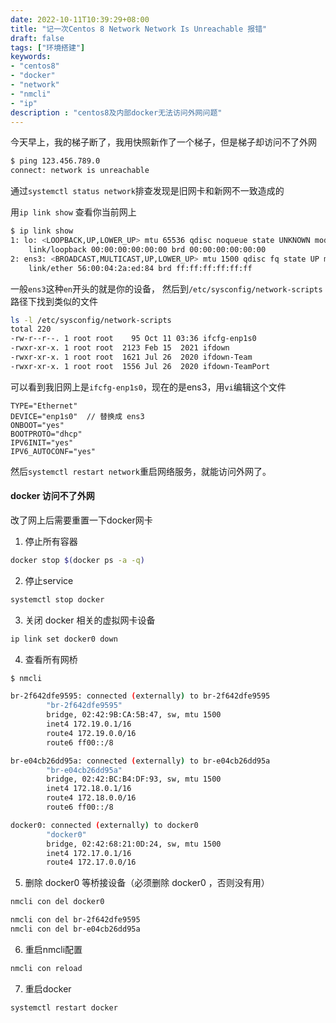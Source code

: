 ```yaml
---
date: 2022-10-11T10:39:29+08:00
title: "记一次Centos 8 Network Network Is Unreachable 报错"
draft: false
tags: ["环境搭建"]
keywords:
- "centos8"
- "docker"
- "network"
- "nmcli"
- "ip"
description : "centos8及内部docker无法访问外网问题"
---
```


今天早上，我的梯子断了，我用快照新作了一个梯子，但是梯子却访问不了外网
```sh 
$ ping 123.456.789.0
connect: network is unreachable
```

<!--more-->

通过`systemctl status network`排查发现是旧网卡和新网不一致造成的

用`ip link show` 查看你当前网上
```sh
$ ip link show
1: lo: <LOOPBACK,UP,LOWER_UP> mtu 65536 qdisc noqueue state UNKNOWN mode DEFAULT group default qlen 1000
    link/loopback 00:00:00:00:00:00 brd 00:00:00:00:00:00
2: ens3: <BROADCAST,MULTICAST,UP,LOWER_UP> mtu 1500 qdisc fq state UP mode DEFAULT group default qlen 1000
    link/ether 56:00:04:2a:ed:84 brd ff:ff:ff:ff:ff:ff
```

一般`ens3`这种`en`开头的就是你的设备，
然后到`/etc/sysconfig/network-scripts`路径下找到类似的文件
```sh
ls -l /etc/sysconfig/network-scripts
total 220
-rw-r--r--. 1 root root    95 Oct 11 03:36 ifcfg-enp1s0
-rwxr-xr-x. 1 root root  2123 Feb 15  2021 ifdown
-rwxr-xr-x. 1 root root  1621 Jul 26  2020 ifdown-Team
-rwxr-xr-x. 1 root root  1556 Jul 26  2020 ifdown-TeamPort
```
可以看到我旧网上是`ifcfg-enp1s0`，现在的是ens3，用`vi`编辑这个文件
```
TYPE="Ethernet"
DEVICE="enp1s0"  // 替换成 ens3
ONBOOT="yes"
BOOTPROTO="dhcp"
IPV6INIT="yes"
IPV6_AUTOCONF="yes"

```

然后`systemctl restart network`重启网络服务，就能访问外网了。


#### docker 访问不了外网

改了网上后需要重置一下docker网卡
1. 停止所有容器
```sh
docker stop $(docker ps -a -q)
```

2. 停止service
```sh
systemctl stop docker
```

3. 关闭 docker 相关的虚拟网卡设备
```sh
ip link set docker0 down
```
4. 查看所有网桥
```sh
$ nmcli

br-2f642dfe9595: connected (externally) to br-2f642dfe9595
        "br-2f642dfe9595"
        bridge, 02:42:9B:CA:5B:47, sw, mtu 1500
        inet4 172.19.0.1/16
        route4 172.19.0.0/16
        route6 ff00::/8

br-e04cb26dd95a: connected (externally) to br-e04cb26dd95a
        "br-e04cb26dd95a"
        bridge, 02:42:BC:B4:DF:93, sw, mtu 1500
        inet4 172.18.0.1/16
        route4 172.18.0.0/16
        route6 ff00::/8

docker0: connected (externally) to docker0
        "docker0"
        bridge, 02:42:68:21:0D:24, sw, mtu 1500
        inet4 172.17.0.1/16
        route4 172.17.0.0/16
```
5. 删除 docker0 等桥接设备（必须删除 docker0 ，否则没有用）
```sh
nmcli con del docker0

nmcli con del br-2f642dfe9595
nmcli con del br-e04cb26dd95a

```
6. 重启nmcli配置
```sh
nmcli con reload
```
7. 重启docker
```sh
systemctl restart docker
```